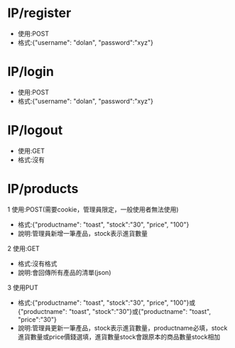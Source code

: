 IP/register
=====
* 使用:POST
* 格式:{"username": "dolan", "password":"xyz"}

IP/login
=====
* 使用:POST
* 格式:{"username": "dolan", "password":"xyz"}

IP/logout
=====
* 使用:GET
* 格式:沒有

IP/products
=====
1 使用:POST(需要cookie，管理員限定，一般使用者無法使用)

* 格式:{"productname": "toast", "stock":"30", "price", "100"}
* 說明:管理員新增一筆產品，stock表示進貨數量

2 使用:GET

* 格式:沒有格式
* 說明:會回傳所有產品的清單(json)

3 使用PUT

* 格式:{"productname": "toast", "stock":"30", "price", "100"}或{"productname": "toast", "stock":"30"}或{"productname": "toast", "price":"30"}
* 說明:管理員更新一筆產品，stock表示進貨數量，productname必填，stock進貨數量或price價錢選填，進貨數量stock會跟原本的商品數量stock相加

